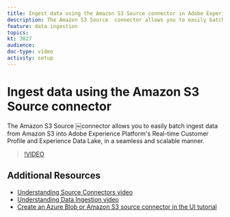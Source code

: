 ```yaml
---
title: Ingest data using the Amazon S3 Source connector in Adobe Experience Platform
description: The Amazon S3 Source ￼connector allows you to easily batch ingest data from Amazon S3 into Adobe Experience Platform's Real-time Customer Profile and Experience Data Lake, in a seamless and scalable manner.
feature: data ingestion
topics:
kt: 3827
audience: 
doc-type: video
activity: setup
---
```


# Ingest data using the Amazon S3 Source connector

The Amazon S3 Source ￼connector allows you to easily batch ingest data from Amazon S3 into Adobe Experience Platform's Real-time Customer Profile and Experience Data Lake, in a seamless and scalable manner.

>[!VIDEO](https://video.tv.adobe.com/v/29695?quality=12&enable10seconds=on&speedcontrol=on)

## Additional Resources

* [Understanding Source Connectors video](understanding-source-connectors.md)
* [Understanding Data Ingestion video](understanding-data-ingestion.md)
* [Create an Azure Blob or Amazon S3 source connector in the UI tutorial](https://www.adobe.io/apis/experienceplatform/home/tutorials/alltutorials.html#!api-specification/markdown/narrative/tutorials/sources_tutorial/amazon-s3-ui-tutorial.md)